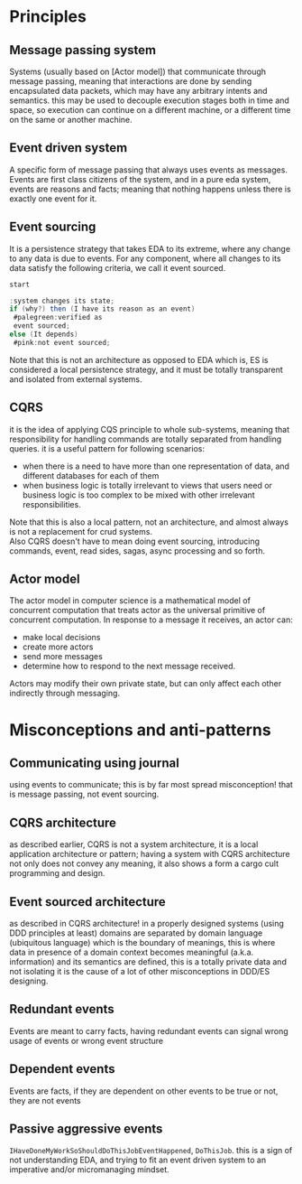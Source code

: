 # Principles

## Message passing system
Systems (usually based on [Actor model]) that communicate through message passing, meaning that interactions are done by sending encapsulated data packets,
which may have any arbitrary intents and semantics.
this may be used to decouple execution stages both in time and space, so execution can continue on a different machine, or a different time on the same or another machine.

## Event driven system
A specific form of message passing that always uses events as messages.
Events are first class citizens of the system, and in a pure eda system, events are reasons and facts; meaning that nothing happens unless there is exactly one event for it.

## Event sourcing
It is a persistence strategy that takes EDA to its extreme, where any change to any data is due to events.
For any component, where all changes to its data satisfy the following criteria, we call it event sourced.  
```scala mdoc:plantuml
start

:system changes its state;
if (why?) then (I have its reason as an event)
 #palegreen:verified as
 event sourced;
else (It depends)
 #pink:not event sourced;
```  

Note that this is not an architecture as opposed to EDA which is, ES is considered a local persistence strategy, and it must be totally transparent and isolated from external systems.

## CQRS
it is the idea of applying CQS principle to whole sub-systems, meaning that responsibility for handling commands are totally separated from handling queries. it is a useful pattern for following scenarios:
- when there is a need to have more than one representation of data, and different databases for each of them
- when business logic is totally irrelevant to views that users need or business logic is too complex to be mixed with other irrelevant responsibilities.

Note that this is also a local pattern, not an architecture, and almost always is not a replacement for crud systems.  
Also CQRS doesn't have to mean doing event sourcing, introducing commands, event, read sides, sagas, async processing and so forth.

## Actor model
The actor model in computer science is a mathematical model of concurrent computation that treats actor as the universal primitive of concurrent computation. In response to a message it receives, an actor can: 

* make local decisions
* create more actors
* send more messages
* determine how to respond to the next message received.

Actors may modify their own private state, but can only affect each other indirectly through messaging.

# Misconceptions and anti-patterns

## Communicating using journal
using events to communicate; this is by far most spread misconception! that is message passing, not event sourcing.

## CQRS architecture
as described earlier, CQRS is not a system architecture, it is a local application architecture or pattern; having a system with CQRS architecture not only does not convey any meaning, it also shows a form a cargo cult programming and design.

## Event sourced architecture
as described in CQRS architecture! in a properly designed systems (using DDD principles at least) domains are separated by domain language (ubiquitous language) which is the boundary of meanings,
this is where data in presence of a domain context becomes meaningful (a.k.a. information) and its semantics are defined, 
this is a totally private data and not isolating it is the cause of a lot of other misconceptions in DDD/ES designing.

## Redundant events
Events are meant to carry facts, having redundant events can signal wrong usage of events or wrong event structure

## Dependent events
Events are facts, if they are dependent on other events to be true or not, they are not events  

## Passive aggressive events
`IHaveDoneMyWorkSoShouldDoThisJobEventHappened`, `DoThisJob`. this is a sign of not understanding EDA, and trying to fit an event driven system to an imperative and/or micromanaging mindset.
